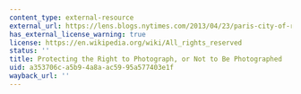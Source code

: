 ```yaml
---
content_type: external-resource
external_url: https://lens.blogs.nytimes.com/2013/04/23/paris-city-of-rights/
has_external_license_warning: true
license: https://en.wikipedia.org/wiki/All_rights_reserved
status: ''
title: Protecting the Right to Photograph, or Not to Be Photographed
uid: a353706c-a5b9-4a8a-ac59-95a577403e1f
wayback_url: ''
---
```

